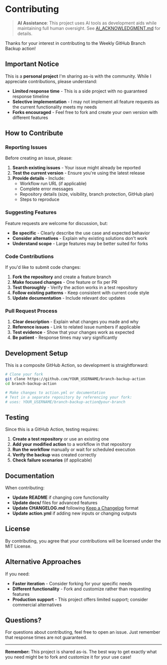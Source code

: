# Contributing

> **AI Assistance**: This project uses AI tools as development aids while maintaining full human oversight. See [AI_ACKNOWLEDGMENT.md](AI_ACKNOWLEDGMENT.md) for details.

Thanks for your interest in contributing to the Weekly GitHub Branch Backup action!

## Important Notice

This is a **personal project** I'm sharing as-is with the community. While I appreciate contributions, please understand:

- **Limited response time** - This is a side project with no guaranteed response timeline
- **Selective implementation** - I may not implement all feature requests as the current functionality meets my needs
- **Forks encouraged** - Feel free to fork and create your own version with different features

## How to Contribute

### Reporting Issues

Before creating an issue, please:

1. **Search existing issues** - Your issue might already be reported
2. **Test the current version** - Ensure you're using the latest release
3. **Provide details** - Include:
   - Workflow run URL (if applicable)
   - Complete error messages
   - Repository details (size, visibility, branch protection, GitHub plan)
   - Steps to reproduce

### Suggesting Features

Feature requests are welcome for discussion, but:

- **Be specific** - Clearly describe the use case and expected behavior
- **Consider alternatives** - Explain why existing solutions don't work
- **Understand scope** - Large features may be better suited for forks

### Code Contributions

If you'd like to submit code changes:

1. **Fork the repository** and create a feature branch
2. **Make focused changes** - One feature or fix per PR
3. **Test thoroughly** - Verify the action works in a test repository
4. **Follow existing patterns** - Keep consistent with current code style
5. **Update documentation** - Include relevant doc updates

### Pull Request Process

1. **Clear description** - Explain what changes you made and why
2. **Reference issues** - Link to related issue numbers if applicable  
3. **Test evidence** - Show that your changes work as expected
4. **Be patient** - Response times may vary significantly

## Development Setup

This is a composite GitHub Action, so development is straightforward:

```bash
# Clone your fork
git clone https://github.com/YOUR_USERNAME/branch-backup-action
cd branch-backup-action

# Make changes to action.yml or documentation
# Test in a separate repository by referencing your fork:
# uses: YOUR_USERNAME/branch-backup-action@your-branch
```

## Testing

Since this is a GitHub Action, testing requires:

1. **Create a test repository** or use an existing one
2. **Add your modified action** to a workflow in that repository
3. **Run the workflow** manually or wait for scheduled execution
4. **Verify the backup** was created correctly
5. **Check failure scenarios** (if applicable)

## Documentation

When contributing:

- **Update README** if changing core functionality
- **Update docs/** files for advanced features
- **Update CHANGELOG.md** following [Keep a Changelog](https://keepachangelog.com/) format
- **Update action.yml** if adding new inputs or changing outputs

## License

By contributing, you agree that your contributions will be licensed under the MIT License.

## Alternative Approaches

If you need:
- **Faster iteration** - Consider forking for your specific needs
- **Different functionality** - Fork and customize rather than requesting features
- **Production support** - This project offers limited support; consider commercial alternatives

## Questions?

For questions about contributing, feel free to open an issue. Just remember that response times are not guaranteed.

---

**Remember:** This project is shared as-is. The best way to get exactly what you need might be to fork and customize it for your use case!